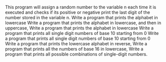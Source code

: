 This program will assign a random number to the variable n each time it is executed and checks if its positive or negative
 print the last digit of the number stored in the variable n.
 Write a program that prints the alphabet in lowercase
 Write a program that prints the alphabet in lowercase, and then in uppercase,
 Write a program that prints the alphabet in lowercase
 Write a program that prints all single digit numbers of base 10 starting from 0
 Write a program that prints all single digit numbers of base 10 starting from 0
 Write a program that prints the lowercase alphabet in reverse,
 Write a program that prints all the numbers of base 16 in lowercase, 
 Write a program that prints all possible combinations of single-digit numbers.
 